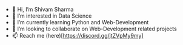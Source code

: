 - 👋 Hi, I’m Shivam Sharma
- 👀 I’m interested in Data Science  
- 🌱 I’m currently learning Python and Web-Development
- 💞️ I’m looking to collaborate on Web-Development related projects
- 📫 Reach me (here)[https://discord.gg/jtZVpMy9my]

<!---
SharmaShivam18/SharmaShivam18 is a ✨ special ✨ repository because its `README.md` (this file) appears on your GitHub profile.
You can click the Preview link to take a look at your changes.
